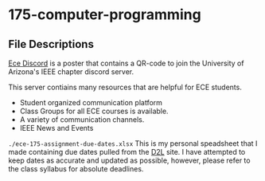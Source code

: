 # 175-computer-programming

## File Descriptions
[Ece Discord](./ece-discord.pdf) is a poster that contains a QR-code to join the University of Arizona's IEEE chapter discord server.

This server contiains many resources that are helpful for ECE students.
- Student organized communication platform
- Class Groups for all ECE courses is available.
- A variety of communication channels.
- IEEE News and Events

`./ece-175-assignment-due-dates.xlsx`
This is my personal speadsheet that I made containing due dates pulled from the [D2L](https://d2l.arizona.edu/) site. I have attempted to keep dates as accurate and updated as possible, however, please refer to the class syllabus for absolute deadlines.

